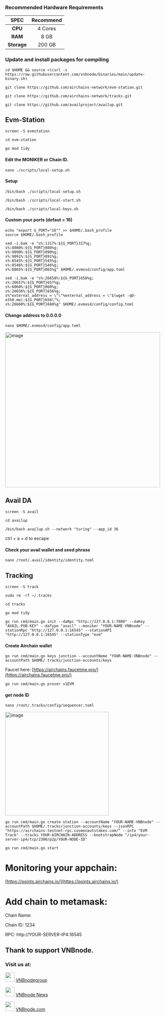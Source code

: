 ### Recommended Hardware Requirements

|   SPEC      |       Recommend          |
| :---------: | :-----------------------:|
|   **CPU**   |        4 Cores           |
|   **RAM**   |        8 GB              |
| **Storage** |        200 GB            |

### Update and install packages for compiling
```
cd $HOME && source <(curl -s https://raw.githubusercontent.com/vnbnode/binaries/main/update-binary.sh)
```
```
git clone https://github.com/airchains-network/evm-station.git
```
```
git clone https://github.com/airchains-network/tracks.git
```
```
git clone https://github.com/availproject/availup.git
```
##  Evm-Station
```
screen -S evmstation
```
```
cd evm-station
```
```
go mod tidy
```
#### Edit the MONIKER or Chain ID.
```
nano ./scripts/local-setup.sh
```
#### Setup
```
/bin/bash ./scripts/local-setup.sh
```
```
/bin/bash ./scripts/local-start.sh
```
```
/bin/bash ./scripts/local-keys.sh
```
#### Custom your ports (defaut = 16)
```
echo "export G_PORT="16"" >> $HOME/.bash_profile
source $HOME/.bash_profile
```
```
sed -i.bak -e "s%:1317%:${G_PORT}317%g;
s%:8080%:${G_PORT}080%g;
s%:9090%:${G_PORT}090%g;
s%:9091%:${G_PORT}091%g;
s%:8545%:${G_PORT}545%g;
s%:8546%:${G_PORT}546%g;
s%:6065%:${G_PORT}065%g" $HOME/.evmosd/config/app.toml
```
```
sed -i.bak -e "s%:26658%:${G_PORT}658%g;
s%:26657%:${G_PORT}657%g;
s%:6060%:${G_PORT}060%g;
s%:26656%:${G_PORT}656%g;
s%^external_address = \"\"%external_address = \"$(wget -qO- eth0.me):${G_PORT}656\"%;
s%:26660%:${G_PORT}660%g" $HOME/.evmosd/config/config.toml
```
#### Change address to 0.0.0.0
```
nano $HOME/.evmosd/config/app.toml
```
<img width="500" alt="image" src="https://github.com/Adamtruong6868/VNBnode-Guides/assets/91002010/ec37b3d4-0b4c-4637-b2b5-964aac2650e6">

## Avail DA
```
screen -S avail
```
```
cd availup
```
```
/bin/bash availup.sh --network "turing" --app_id 36
```
ctrl + a + d to escape
#### Check your avail wallet and seed phrase
```
nano /root/.avail/identity/identity.toml
```

## Tracking
```
screen -S track
```
```
sudo rm -rf ~/.tracks
```
```
cd tracks
```
```
go mod tidy
```
```
go run cmd/main.go init --daRpc "http://127.0.0.1:7000" --daKey "AVAIL-PUB-KEY" --daType "avail" --moniker "YOUR-NAME-VNBnode" --stationRpc "http://127.0.0.1:16545" --stationAPI "http://127.0.0.1:16545" --stationType "evm"
```
#### Create Airchain wallet
```
go run cmd/main.go keys junction --accountName "YOUR-NAME-VNBnode" --accountPath $HOME/.tracks/junction-accounts/keys
```
Faucet here: [https://airchains.faucetme.pro/](https://airchains.faucetme.pro/)
```
go run cmd/main.go prover v1EVM
```
#### get node ID
```
nano /root/.tracks/config/sequencer.toml
```
<img width="334" alt="image" src="https://github.com/vnbnode/VNBnode-Guides/assets/128967122/02b096e8-8fe1-49bf-b328-d3d990624c23">

```
go run cmd/main.go create-station --accountName "YOUR-NAME-VNBnode" --accountPath $HOME/.tracks/junction-accounts/keys --jsonRPC "https://airchains-testnet-rpc.cosmonautstakes.com/" --info "EVM Track" --tracks YOUR-AIRCHAIN-ADDRESS --bootstrapNode "/ip4/your-server-ip4/tcp/2300/p2p/YOUR-NODE-ID"
```
```
go run cmd/main.go start
```
# Monitoring your appchain:
[https://points.airchains.io/](https://points.airchains.io/)

# Add chain to metamask:

Chain Name:

Chain ID: 1234

RPC: http://YOUR-SERVER-IP4:16545

## Thank to support VNBnode.
### Visit us at:

<img src="https://user-images.githubusercontent.com/50621007/183283867-56b4d69f-bc6e-4939-b00a-72aa019d1aea.png" width="30"/> <a href="https://t.me/VNBnodegroup" target="_blank">VNBnodegroup</a>

<img src="https://user-images.githubusercontent.com/50621007/183283867-56b4d69f-bc6e-4939-b00a-72aa019d1aea.png" width="30"/> <a href="https://t.me/Vnbnode" target="_blank">VNBnode News</a>

<img src="https://github.com/vnbnode/binaries/blob/main/Logo/VNBnode.jpg" width="30"/> <a href="https://VNBnode.com" target="_blank">VNBnode.com</a>

